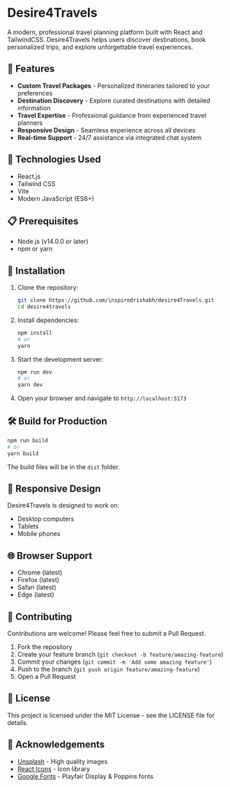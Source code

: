 # Desire4Travels

A modern, professional travel planning platform built with React and TailwindCSS. Desire4Travels helps users discover destinations, book personalized trips, and explore unforgettable travel experiences.

## 🌟 Features

- **Custom Travel Packages** - Personalized itineraries tailored to your preferences
- **Destination Discovery** - Explore curated destinations with detailed information
- **Travel Expertise** - Professional guidance from experienced travel planners
- **Responsive Design** - Seamless experience across all devices
- **Real-time Support** - 24/7 assistance via integrated chat system

## 🚀 Technologies Used

- React.js
- Tailwind CSS
- Vite
- Modern JavaScript (ES6+)

## 📋 Prerequisites

- Node.js (v14.0.0 or later)
- npm or yarn

## 🔧 Installation

1. Clone the repository:

   ```bash
   git clone https://github.com/inspiredrishabh/desire4Travels.git
   cd desire4travels
   ```

2. Install dependencies:

   ```bash
   npm install
   # or
   yarn
   ```

3. Start the development server:

   ```bash
   npm run dev
   # or
   yarn dev
   ```

4. Open your browser and navigate to `http://localhost:5173`

## 🛠️ Build for Production

```bash
npm run build
# or
yarn build
```

The build files will be in the `dist` folder.

## 📱 Responsive Design

Desire4Travels is designed to work on:

- Desktop computers
- Tablets
- Mobile phones

## 🌐 Browser Support

- Chrome (latest)
- Firefox (latest)
- Safari (latest)
- Edge (latest)

## 🤝 Contributing

Contributions are welcome! Please feel free to submit a Pull Request.

1. Fork the repository
2. Create your feature branch (`git checkout -b feature/amazing-feature`)
3. Commit your changes (`git commit -m 'Add some amazing feature'`)
4. Push to the branch (`git push origin feature/amazing-feature`)
5. Open a Pull Request

## 📄 License

This project is licensed under the MIT License - see the LICENSE file for details.


## 🙏 Acknowledgements

- [Unsplash](https://unsplash.com/) - High quality images
- [React Icons](https://react-icons.github.io/react-icons/) - Icon library
- [Google Fonts](https://fonts.google.com/) - Playfair Display & Poppins fonts
